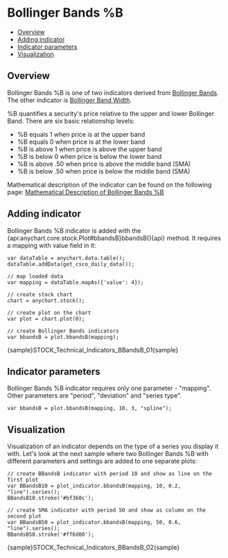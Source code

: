 # Bollinger Bands %B

* [Overview](#overview)
* [Adding indicator](#adding_indicator)
* [Indicator parameters](#indicator_parameters)
* [Visualization](#visualization)


## Overview

Bollinger Bands %B is one of two indicators derived from [Bollinger Bands](Bollinger_Bands). The other indicator is [Bollinger Band Width](Bollinger_Bands_Width).

%B quantifies a security's price relative to the upper and lower Bollinger Band. There are six basic relationship levels:

- %B equals 1 when price is at the upper band
- %B equals 0 when price is at the lower band
- %B is above 1 when price is above the upper band
- %B is below 0 when price is below the lower band
- %B is above .50 when price is above the middle band (SMA)
- %B is below .50 when price is below the middle band (SMA)

Mathematical description of the indicator can be found on the following page: [Mathematical Description of Bollinger Bands %B](Mathematical_Description)


## Adding indicator

Bollinger Bands %B indicator is added with the {api:anychart.core.stock.Plot#bbandsB}bbandsB(){api} method. It requires a mapping with value field in it:

```
var dataTable = anychart.data.table();
dataTable.addData(get_csco_daily_data());

// map loaded data
var mapping = dataTable.mapAs({'value': 4});

// create stock chart
chart = anychart.stock();

// create plot on the chart
var plot = chart.plot(0);

// create Bollinger Bands indicators
var bbandsB = plot.bbandsB(mapping);
```

{sample}STOCK\_Technical\_Indicators\_BBandsB\_01{sample}


## Indicator parameters

Bollinger Bands %B indicator requires only one parameter - "mapping". Other parameters are "period", "deviation" and "series type".

```
var bbandsB = plot.bbandsB(mapping, 10, 3, "spline");
```

## Visualization

Visualization of an indicator depends on the type of a series you display it with. Let's look at the next sample where two Bollinger Bands %B with different parameters and settings are added to one separate plots:

```
// create BBandsB indicator with period 10 and show as line on the first plot
var BBandsB10 = plot_indicator.bbandsB(mapping, 10, 0.2, "line").series();
BBandsB10.stroke('#bf360c');

// create SMA indicator with period 50 and show as column on the second plot
var BBandsB50 = plot_indicator.bbandsB(mapping, 50, 0.6, "line").series();
BBandsB50.stroke('#ff6d00');
```

{sample}STOCK\_Technical\_Indicators\_BBandsB\_02{sample}